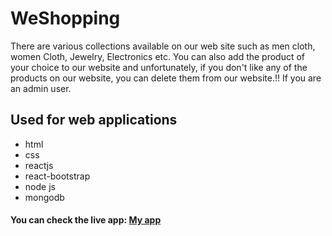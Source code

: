 # WeShopping
There are various collections available on our web site such as men cloth, women Cloth, Jewelry, Electronics etc. You can also add the product of your choice to our website and unfortunately, if you don't like any of the products on our website, you can delete them from our website.!! If you are an admin user.
## Used for web applications
* html
* css
* reactjs
* react-bootstrap
* node js
* mongodb

#### You can check the live app: [My app](https://chaldalbddotcom.web.app)